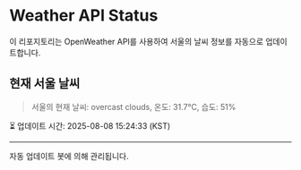 
# Weather API Status

이 리포지토리는 OpenWeather API를 사용하여 서울의 날씨 정보를 자동으로 업데이트합니다.

## 현재 서울 날씨
> 서울의 현재 날씨: overcast clouds, 온도: 31.7°C, 습도: 51%

⏳ 업데이트 시간: 2025-08-08 15:24:33 (KST)

---
자동 업데이트 봇에 의해 관리됩니다.
